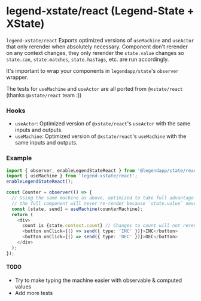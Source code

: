# legend-xstate/react (Legend-State + XState)

`legend-xstate/react` Exports optimized versions of `useMachine` and `useActor` that only rerender when absolutely necessary. Component don't rerender on any context changes, they only rerender the `state.value` changes so `state.can`, `state.matches`, `state.hasTags`, etc. are run accordingly.

It's important to wrap your components in `legendapp/state`'s `observer` wrapper.

The tests for `useMachine` and `useActor` are all ported from `@xstate/react` (thanks `@xstate/react` team :))

### Hooks

- `useActor`: Optimized version of `@xstate/react`'s `useActor` with the same inputs and outputs.
- `useMachine`: Optimized version of `@xstate/react`'s `useMachine` with the same inputs and outputs.

### Example

```typescript jsx
import { observer, enableLegendStateReact } from '@legendapp/state/react';
import { useMachine } from 'legend-xstate/react';
enableLegendStateReact();

const Counter = observer(() => {
  // Using the same machine as above, optimized to take full advantage of `@legendapp/state/react`'s performance.
  // the full component will never re-render because `state.value` never changed
  const [state, send] = useMachine(counterMachine);
  return (
    <div>
      count is {state.context.count} // Changes to count will not rerender the whole component
      <button onClick={() => send({ type: 'INC' })}>INC</button>
      <button onClick={() => send({ type: 'DEC' })}>DEC</button>
    </div>
  );
});
```

#### TODO

- Try to make typing the machine easier with observable & computed values
- Add more tests
